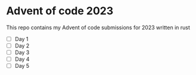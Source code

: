 # Advent of code 2023

This repo contains my Advent of code submissions for 2023 written in rust


- [ ] Day 1
- [ ] Day 2
- [ ] Day 3
- [ ] Day 4
- [ ] Day 5